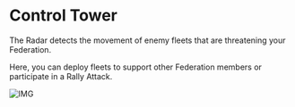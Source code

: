 # Control Tower

 The Radar detects the movement of enemy fleets that are threatening your Federation.

Here, you can deploy fleets to support other Federation members or participate in a Rally Attack.

![IMG]()